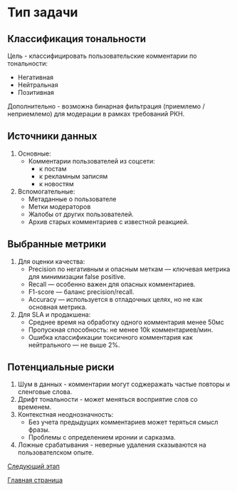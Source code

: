 # Тип задачи
## Классификация тональности
Цель - классифицировать пользовательские комментарии по тональности:
* Негативная
* Нейтральная
* Позитивная

Дополнительно - возможна бинарная фильтрация (приемлемо / неприемлемо) для модерации в рамках требований РКН.
## Источники данных
1) Основные:
    * Комментарии пользователей из соцсети:
        * к постам
        * к рекламным записям
        * к новостям
2) Вспомогательные:
    * Метаданные о пользователе
    * Метки модераторов
    * Жалобы от других пользователей.
    * Архив старых комментариев с известной реакцией.
## Выбранные метрики
1) Для оценки качества:
    * Precision по негативным и опасным меткам — ключевая метрика для минимизации false positive.
    * Recall — особенно важен для опасных комментариев.
    * F1-score — баланс precision/recall.
    * Accuracy — используется в отладочных целях, но не как основная метрика.
2) Для SLA и продакшена:
   * Среднее время на обработку одного комментария менее 50мс
   * Пропускная способность: не менее 10k комментариев/мин.
   * Ошибка классификации токсичного комментария как нейтрального — не выше 2%.
## Потенциальные риски
1) Шум в данных - комментарии могут соджеражать частые повторы и сленговые слова.
2) Дрифт тональности - может меняться восприятие слов со временем.
3) Контекстная неоднозначность:
   * Без учета предыдущих комментариев может теряться смысл фразы.
   * Проблемы с определением иронии и сарказма.
4) Ложные срабатывания - неверные удаления сказываются на пользователском опыте.

[Следующий этап](Ml_system_design/3_Pilot_Preparation.md)

[Главная страница](master.md)


